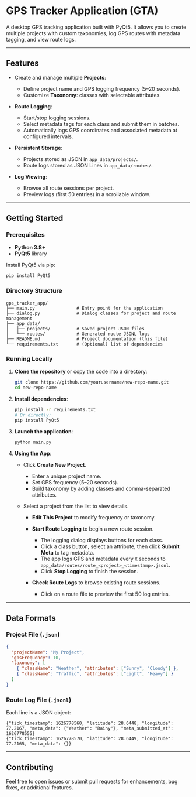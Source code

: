 # GPS Tracker Application (GTA)

A desktop GPS tracking application built with PyQt5. It allows you to create multiple projects with custom taxonomies, log GPS routes with metadata tagging, and view route logs.

---

## Features

* Create and manage multiple **Projects**:

  * Define project name and GPS logging frequency (5–20 seconds).
  * Customize **Taxonomy**: classes with selectable attributes.
* **Route Logging**:

  * Start/stop logging sessions.
  * Select metadata tags for each class and submit them in batches.
  * Automatically logs GPS coordinates and associated metadata at configured intervals.
* **Persistent Storage**:

  * Projects stored as JSON in `app_data/projects/`.
  * Route logs stored as JSON Lines in `app_data/routes/`.
* **Log Viewing**:

  * Browse all route sessions per project.
  * Preview logs (first 50 entries) in a scrollable window.

---

## Getting Started

### Prerequisites

* **Python 3.8+**
* **PyQt5** library

Install PyQt5 via pip:

```bash
pip install PyQt5
```

### Directory Structure

```plaintext
gps_tracker_app/
├── main.py                # Entry point for the application
├── dialog.py              # Dialog classes for project and route management
├── app_data/
│   ├── projects/          # Saved project JSON files
│   └── routes/            # Generated route JSONL logs
├── README.md              # Project documentation (this file)
└── requirements.txt       # (Optional) list of dependencies
```

### Running Locally

1. **Clone the repository** or copy the code into a directory:

   ```bash
   git clone https://github.com/yourusername/new-repo-name.git
   cd new-repo-name
   ```

2. **Install dependencies**:

   ```bash
   pip install -r requirements.txt
   # Or directly:
   pip install PyQt5
   ```

3. **Launch the application**:

   ```bash
   python main.py
   ```

4. **Using the App**:

   * Click **Create New Project**.

     * Enter a unique project name.
     * Set GPS frequency (5–20 seconds).
     * Build taxonomy by adding classes and comma-separated attributes.
   * Select a project from the list to view details.

     * **Edit This Project** to modify frequency or taxonomy.
     * **Start Route Logging** to begin a new route session.

       * The logging dialog displays buttons for each class.
       * Click a class button, select an attribute, then click **Submit Meta** to tag metadata.
       * The app logs GPS and metadata every `X` seconds to `app_data/routes/route_<project>_<timestamp>.jsonl`.
       * Click **Stop Logging** to finish the session.
     * **Check Route Logs** to browse existing route sessions.

       * Click on a route file to preview the first 50 log entries.

---

## Data Formats

### Project File (`.json`)

```json
{
  "projectName": "My Project",
  "gpsFrequency": 10,
  "taxonomy": [
    { "className": "Weather", "attributes": ["Sunny", "Cloudy"] },
    { "className": "Traffic", "attributes": ["Light", "Heavy"] }
  ]
}
```

### Route Log File (`.jsonl`)

Each line is a JSON object:

```jsonl
{"tick_timestamp": 1626778560, "latitude": 28.6448, "longitude": 77.2167, "meta_data": {"Weather": "Rainy"}, "meta_submitted_at": 1626778555}
{"tick_timestamp": 1626778570, "latitude": 28.6449, "longitude": 77.2165, "meta_data": {}}
```

---

## Contributing

Feel free to open issues or submit pull requests for enhancements, bug fixes, or additional features.
